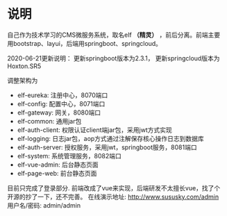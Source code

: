 # 说明 #

自己作为技术学习的CMS微服务系统，取名elf **（精灵）** ，前后分离。前端主要用bootstrap、layui，后端用springboot、springcloud。

2020-06-21更新说明：
更新springboot版本为2.3.1， 更新springcloud版本为Hoxton.SR5

调整架构为

* elf-eureka: 注册中心，8070端口
* elf-config: 配置中心，8071端口
* elf-gateway: 网关，8080端口
* elf-common: 通用jar包
* elf-auth-client: 权限认证client端jar包，采用jwt方式实现
* elf-logging: 日志jar包，aop方式通过注解保存核心操作日志到数据库
* elf-auth-server: 授权服务，采用jwt，springboot服务，8081端口
* elf-system: 系统管理服务，8082端口
* elf-vue-admin: 后台静态页面
* elf-page-web: 前台静态页面


目前只完成了登录部分. 前端改成了vue来实现，后端研发不太擅长vue，找了个开源的抄了一下，还不完善。
在线演示地址: http://www.sususky.com/admin
用户名/密码: admin/admin



